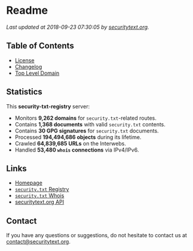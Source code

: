 # Readme

_Last updated at 2018-09-23 07:30:05 by [securitytext.org](https://securitytext.org)._

## Table of Contents

* [License](LICENSE.md)
* [Changelog](CHANGELOG.md)
* [Top Level Domain](TLD.md)

## Statistics

This **security-txt-registry** server:

* Monitors **9,262 domains** for `security.txt`-related routes.
* Contains **1,368 documents** with valid `security.txt` contents.
* Contains **30 GPG signatures** for `security.txt` documents.
* Processed **194,494,686 objects** during its lifetime.
* Crawled **64,839,685 URLs** on the Interwebs.
* Handled **53,480 `whois` connections** via IPv4/IPv6.

## Links

* [Homepage](https://securitytext.org)
* [`security.txt` Registry](https://registry.securitytext.org)
* [`security.txt` Whois](https://whois.securitytext.org)
* [securitytext.org API](https://registry.securitytext.org)

## Contact

If you have any questions or suggestions, do not hesitate to contact us at contact@securitytext.org.
